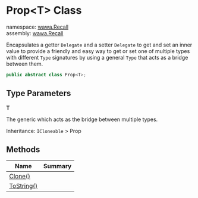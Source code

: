 # Prop\<T\> Class

namespace: [wawa\.Recall](../wawa.Recall.md)<br />
assembly: [wawa\.Recall](../../wawa.Recall.md)

Encapsulates a getter `Delegate` and a setter `Delegate` to get and set an inner value to provide a friendly and easy way to get or set one of multiple types with different `Type` signatures by using a general `Type` that acts as a bridge between them\.

```csharp
public abstract class Prop<T>;
```

## Type Parameters

__T__

The generic which acts as the bridge between multiple types\.

Inheritance: `ICloneable` > Prop<T>

## Methods

| Name | Summary |
|------|---------|
| [Clone\(\)](./Prop\`1/Clone.md) |  |
| [ToString\(\)](./Prop\`1/ToString.md) |  |

